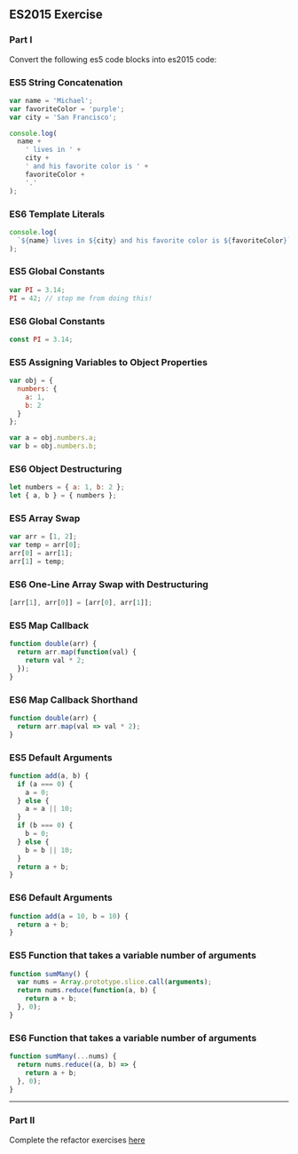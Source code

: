 ## ES2015 Exercise

### Part I

Convert the following es5 code blocks into es2015 code:

### ES5 String Concatenation

```javascript
var name = 'Michael';
var favoriteColor = 'purple';
var city = 'San Francisco';

console.log(
  name +
    ' lives in ' +
    city +
    ' and his favorite color is ' +
    favoriteColor +
    '.'
);
```

### ES6 Template Literals

```js
console.log(
  `${name} lives in ${city} and his favorite color is ${favoriteColor}`
);
```

### ES5 Global Constants

```javascript
var PI = 3.14;
PI = 42; // stop me from doing this!
```

### ES6 Global Constants

```js
const PI = 3.14;
```

### ES5 Assigning Variables to Object Properties

```javascript
var obj = {
  numbers: {
    a: 1,
    b: 2
  }
};

var a = obj.numbers.a;
var b = obj.numbers.b;
```

### ES6 Object Destructuring

```js
let numbers = { a: 1, b: 2 };
let { a, b } = { numbers };
```

### ES5 Array Swap

```javascript
var arr = [1, 2];
var temp = arr[0];
arr[0] = arr[1];
arr[1] = temp;
```

### ES6 One-Line Array Swap with Destructuring

```js
[arr[1], arr[0]] = [arr[0], arr[1]];
```

### ES5 Map Callback

```javascript
function double(arr) {
  return arr.map(function(val) {
    return val * 2;
  });
}
```

### ES6 Map Callback Shorthand

```js
function double(arr) {
  return arr.map(val => val * 2);
}
```

### ES5 Default Arguments

```javascript
function add(a, b) {
  if (a === 0) {
    a = 0;
  } else {
    a = a || 10;
  }
  if (b === 0) {
    b = 0;
  } else {
    b = b || 10;
  }
  return a + b;
}
```

### ES6 Default Arguments

```js
function add(a = 10, b = 10) {
  return a + b;
}
```

### ES5 Function that takes a variable number of arguments

```javascript
function sumMany() {
  var nums = Array.prototype.slice.call(arguments);
  return nums.reduce(function(a, b) {
    return a + b;
  }, 0);
}
```

### ES6 Function that takes a variable number of arguments

```js
function sumMany(...nums) {
  return nums.reduce((a, b) => {
    return a + b;
  }, 0);
}
```

---

### Part II

Complete the refactor exercises [here](https://github.com/rithmschool/guess-the-password-assignment)
